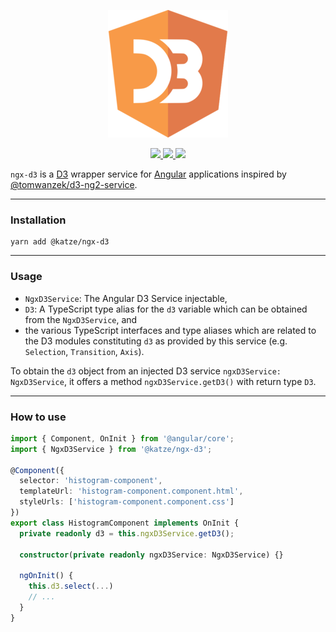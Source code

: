 <p align="center">
  <img src="docs/assets/logo.png" />
</p>
<p align="center">
  <a href="https://www.npmjs.com/package/@katze/ngx-d3">
    <img src="https://img.shields.io/npm/dt/@katze/ngx-d3.svg" />
  </a>  
  <a href="https://www.npmjs.com/package/@katze/ngx-d3">
    <img src="https://img.shields.io/npm/l/@katze/ngx-d3.svg" />
  </a>
  <a href="https://travis-ci.org/ZeevKatz/ngx-d3">
    <img src="https://api.travis-ci.org/ZeevKatz/ngx-d3.svg?branch=master" />
  </a>
</p>

`ngx-d3` is a [D3](https://github.com/d3/d3) wrapper service for [Angular](https://angular.io/) applications inspired by [@tomwanzek/d3-ng2-service](https://github.com/tomwanzek/d3-ng2-service).

---
### Installation

```
yarn add @katze/ngx-d3
```
---
### Usage

* `NgxD3Service`: The Angular D3 Service injectable,
* `D3`: A TypeScript type alias for the `d3` variable which can be obtained from the `NgxD3Service`, and
* the various TypeScript interfaces and type aliases which are related to the D3 modules constituting `d3` as provided by this service (e.g. `Selection`, `Transition`, `Axis`). 

To obtain the `d3` object from an injected D3 service `ngxD3Service: NgxD3Service`, it offers a method `ngxD3Service.getD3()` with return type `D3`. 

---
### How to use

```ts
import { Component, OnInit } from '@angular/core';
import { NgxD3Service } from '@katze/ngx-d3';

@Component({
  selector: 'histogram-component',
  templateUrl: 'histogram-component.component.html',
  styleUrls: ['histogram-component.component.css']
})
export class HistogramComponent implements OnInit {
  private readonly d3 = this.ngxD3Service.getD3();

  constructor(private readonly ngxD3Service: NgxD3Service) {}

  ngOnInit() {
    this.d3.select(...)
    // ...
  }
}
```
